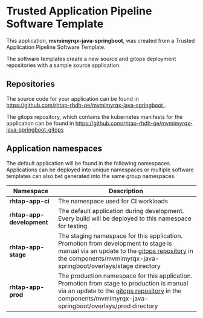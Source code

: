 # Trusted Application Pipeline Software Template

This application, **mvmimyrqx-java-springboot**, was created from a Trusted Application Pipeline Software Template.

The software templates create a new source and gitops deployment repositories with a sample source application. 

## Repositories

The source code for your application can be found in [https://github.com/rhtap-rhdh-qe/mvmimyrqx-java-springboot ](https://github.com/rhtap-rhdh-qe/mvmimyrqx-java-springboot ).
 
The gitops repository, which contains the kubernetes manifests for the application can be found in 
[https://github.com/rhtap-rhdh-qe/mvmimyrqx-java-springboot-gitops ](https://github.com/rhtap-rhdh-qe/mvmimyrqx-java-springboot-gitops ) 

## Application namespaces 

The default application will be found in the following namespaces. Applications can be deployed into unique namespaces or multiple software templates can also bet generated into the same group namespaces.  

|  Namespace   |  Description   |  
| -------- | -------- |
| **rhtap-app-ci** | The namespace used for CI workloads |
| **rhtap-app-development** | The default application during development. Every build will be deployed to this namespace for testing. |
| **rhtap-app-stage** | The staging namespace for this application. Promotion from development to stage is manual via an update to the [gitops repository](https://github.com/rhtap-rhdh-qe/mvmimyrqx-java-springboot-gitops ) in the components/mvmimyrqx-java-springboot/overlays/stage directory |
| **rhtap-app-prod** | The production namespace for this application. Promotion from stage to production is manual via an update to the [gitops repository](https://github.com/rhtap-rhdh-qe/mvmimyrqx-java-springboot-gitops ) in the components/mvmimyrqx-java-springboot/overlays/prod directory |